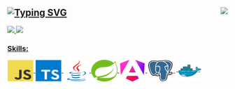 ## [![Typing SVG](https://readme-typing-svg.herokuapp.com?font=sans-serif&color=%23F7F8FF&multiline=true&width=300&height=30&lines=Hi%2C+I'm+Leonardo)](https://git.io/typing-svg)<img src="https://komarev.com/ghpvc/?username=Leonardo&color=00FF00&label=Visualizações+do+perfil&style=flat-square" align="right"/>


 <div>
  <a href="https://github.com/devleo-m">
  <img height = "190em" src = "https://github-readme-stats.vercel.app/api?username=devleo-m&show_icons=true&theme=chartreuse-dark&include_all_commits=true&count_private=true" />
  <img height = "190em" src = "https://github-readme-stats.vercel.app/api/top-langs/?username=devleo-m&layout=compact&langs_count=6&theme=chartreuse-dark" />

</div>
 
 
### Skills:  
 <div style = "display: inline_block">
    <img align="center" alt="Javascript" height="50" width="60" src="https://raw.githubusercontent.com/devicons/devicon/master/icons/javascript/javascript-original.svg">
    <img align="center" alt="Typescript" height="50" width="60" src="https://raw.githubusercontent.com/devicons/devicon/master/icons/typescript/typescript-original.svg">
    <img align="center" alt="Java" height="50" width="60" src="https://raw.githubusercontent.com/devicons/devicon/master/icons/java/java-original.svg">
    <img align="center" alt="Spring" height="50" width="60" src="https://raw.githubusercontent.com/devicons/devicon/master/icons/spring/spring-original.svg">
    <img align="center" alt="Angular" height="50" width="60" src="https://raw.githubusercontent.com/devicons/devicon/master/icons/angular/angular-original.svg">
    <img align="center" alt="Postgresql" height="50" width="60" src="https://raw.githubusercontent.com/devicons/devicon/master/icons/postgresql/postgresql-original.svg">
    <img align="center" alt="Docker" height="50" width="60" src="https://raw.githubusercontent.com/devicons/devicon/master/icons/docker/docker-original.svg">
 </div>
